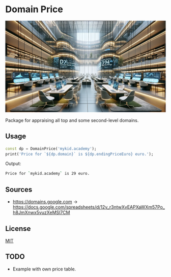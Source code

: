 # Domain Price

![Cover - Domain Price](https://raw.githubusercontent.com/signmotion/domain_price/master/images/cover.webp)

Package for appraising all top and some second-level domains.

## Usage

```dart
const dp = DomainPrice('mykid.academy');
print('Price for `${dp.domain}` is ${dp.endingPriceEuro} euro.');
```

Output:

```sh
Price for `mykid.academy` is 29 euro.
```

## Sources

- <https://domains.google.com> -> <https://docs.google.com/spreadsheets/d/12v_r3ntwXvEAPXaWXm57Po_h8JmXnwx5vuzXeMSl7CM>

## License

[MIT](LICENSE)

## TODO

- Example with own price table.
